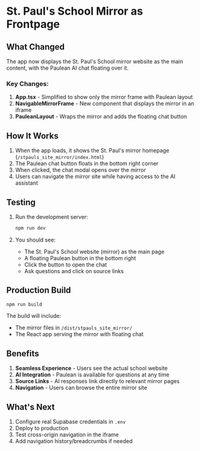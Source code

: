 # St. Paul's School Mirror as Frontpage

## What Changed

The app now displays the St. Paul's School mirror website as the main content, with the Paulean AI chat floating over it.

### Key Changes:

1. **App.tsx** - Simplified to show only the mirror frame with Paulean layout
2. **NavigableMirrorFrame** - New component that displays the mirror in an iframe
3. **PauleanLayout** - Wraps the mirror and adds the floating chat button

## How It Works

1. When the app loads, it shows the St. Paul's mirror homepage (`/stpauls_site_mirror/index.html`)
2. The Paulean chat button floats in the bottom right corner
3. When clicked, the chat modal opens over the mirror
4. Users can navigate the mirror site while having access to the AI assistant

## Testing

1. Run the development server:
   ```bash
   npm run dev
   ```

2. You should see:
   - The St. Paul's School website (mirror) as the main page
   - A floating Paulean button in the bottom right
   - Click the button to open the chat
   - Ask questions and click on source links

## Production Build

```bash
npm run build
```

The build will include:
- The mirror files in `/dist/stpauls_site_mirror/`
- The React app serving the mirror with floating chat

## Benefits

1. **Seamless Experience** - Users see the actual school website
2. **AI Integration** - Paulean is available for questions at any time
3. **Source Links** - AI responses link directly to relevant mirror pages
4. **Navigation** - Users can browse the entire mirror site

## What's Next

1. Configure real Supabase credentials in `.env`
2. Deploy to production
3. Test cross-origin navigation in the iframe
4. Add navigation history/breadcrumbs if needed